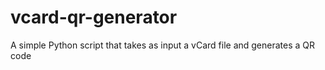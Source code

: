 # vcard-qr-generator
A simple Python script that takes as input a vCard file and generates a QR code
